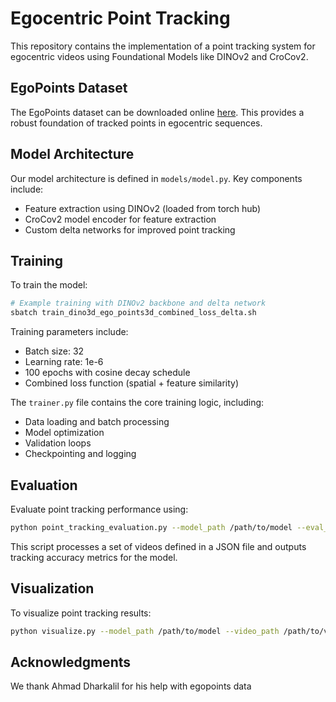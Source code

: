 # Egocentric Point Tracking

This repository contains the implementation of a point tracking system for egocentric videos using Foundational Models like DINOv2 and CroCov2.

## EgoPoints Dataset

The EgoPoints dataset can be downloaded online [here](https://ahmaddarkhalil.github.io/EgoPoints/index.html#sec7). This provides a robust foundation of tracked points in egocentric sequences.


## Model Architecture

Our model architecture is defined in `models/model.py`. Key components include:

- Feature extraction using DINOv2 (loaded from torch hub)
- CroCov2 model encoder for feature extraction
- Custom delta networks for improved point tracking


## Training

To train the model:

```bash
# Example training with DINOv2 backbone and delta network
sbatch train_dino3d_ego_points3d_combined_loss_delta.sh
```

Training parameters include:
- Batch size: 32
- Learning rate: 1e-6
- 100 epochs with cosine decay schedule
- Combined loss function (spatial + feature similarity)

The `trainer.py` file contains the core training logic, including:
- Data loading and batch processing
- Model optimization
- Validation loops
- Checkpointing and logging

## Evaluation

Evaluate point tracking performance using:

```bash
python point_tracking_evaluation.py --model_path /path/to/model --eval_videos evaluation_paths.json
```

This script processes a set of videos defined in a JSON file and outputs tracking accuracy metrics for the model.

## Visualization

To visualize point tracking results:

```bash
python visualize.py --model_path /path/to/model --video_path /path/to/video
```


## Acknowledgments
We thank Ahmad Dharkalil for his help with egopoints data
